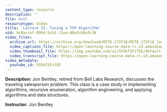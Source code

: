```yaml
---
content_type: resource
description: ''
file: null
resourcetype: Video
title: 'Lecture 21: Tuning a TSP Algorithm'
uid: 9c8accef-0994-bcb1-11ea-80e3cb0a3c36
video_files:
  archive_url: https://archive.org/download/MIT6.172F18/MIT6_172F18_lecture_21_300k.mp4
  video_captions_file: https://open-learning-course-data-rc.s3.amazonaws.com/6-172-performance-engineering-of-software-systems-fall-2018/2c31579982465c45b7e86b2016694854_SS5KfIFzfEE.vtt
  video_thumbnail_file: https://img.youtube.com/vi/SS5KfIFzfEE/default.jpg
  video_transcript_file: https://open-learning-course-data-rc.s3.amazonaws.com/6-172-performance-engineering-of-software-systems-fall-2018/d1f6ff81160b449f9467f2c185530ea5_SS5KfIFzfEE.pdf
video_metadata:
  youtube_id: SS5KfIFzfEE
---
```


**Description:** Jon Bentley, retired from Bell Labs Research, discusses the traveling salesperson problem. This class is a case study in implementing algorithms, recursive enumeration, algorithm engineering, and applying algorithms and data structures.

**Instructor:** Jon Bentley
